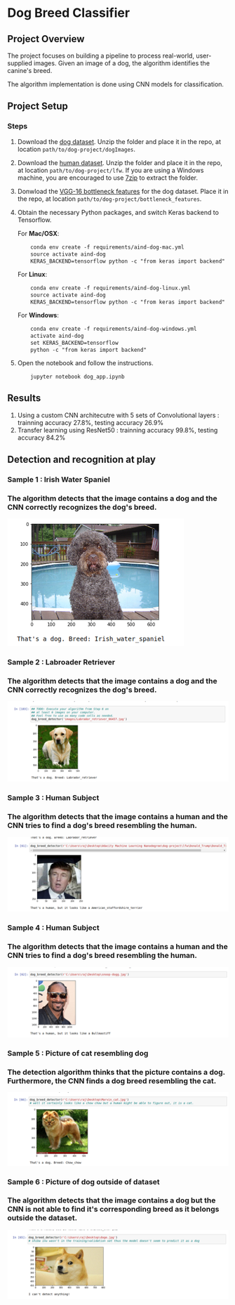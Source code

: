 # Dog Breed Classifier

## Project Overview

The project focuses on building a pipeline to process real-world, user-supplied images. Given an image of a dog, the algorithm identifies the canine's breed.

The algorithm implementation is done using CNN models for classification. 

## Project Setup

### Steps

1. Download the [dog dataset](https://s3-us-west-1.amazonaws.com/udacity-aind/dog-project/dogImages.zip).  Unzip the folder and place it in the repo, at location `path/to/dog-project/dogImages`. 
2. Download the [human dataset](https://s3-us-west-1.amazonaws.com/udacity-aind/dog-project/lfw.zip).  Unzip the folder and place it in the repo, at location `path/to/dog-project/lfw`.  If you are using a Windows machine, you are encouraged to use [7zip](http://www.7-zip.org/) to extract the folder. 
3. Donwload the [VGG-16 bottleneck features](https://s3-us-west-1.amazonaws.com/udacity-aind/dog-project/DogVGG16Data.npz) for the dog dataset.  Place it in the repo, at location `path/to/dog-project/bottleneck_features`.
4. Obtain the necessary Python packages, and switch Keras backend to Tensorflow.  
	
	For __Mac/OSX__:
	```
		conda env create -f requirements/aind-dog-mac.yml
		source activate aind-dog
		KERAS_BACKEND=tensorflow python -c "from keras import backend"
	```

	For __Linux__:
	```
		conda env create -f requirements/aind-dog-linux.yml
		source activate aind-dog
		KERAS_BACKEND=tensorflow python -c "from keras import backend"
	```

	For __Windows__:
	```
		conda env create -f requirements/aind-dog-windows.yml
		activate aind-dog
		set KERAS_BACKEND=tensorflow
		python -c "from keras import backend"
	```
6. Open the notebook and follow the instructions.
	
	```
		jupyter notebook dog_app.ipynb
	```

## Results
1. Using a custom CNN architecutre with 5 sets of Convolutional layers : trainning accuracy 27.8%, testing accuracy 26.9%
2. Transfer learning using ResNet50 : trainning accuracy 99.8%, testing accuracy 84.2%


## Detection and recognition at play

### Sample 1 : Irish Water Spaniel
### The algorithm detects that the image contains a dog and the CNN correctly recognizes the dog's breed.

![Irish Water Spaniel](/images/Correct_Matches.png)

### Sample 2 : Labroader Retriever
### The algorithm detects that the image contains a dog and the CNN correctly recognizes the dog's breed.

![Labroader Retriever](/images/Correct_Matches_2.png)


### Sample 3 : Human Subject
### The algorithm detects that the image contains a human and the CNN tries to find a dog's breed resembling the human.

![Human Subject](/images/Human_example_1.png)


### Sample 4 : Human Subject
### The algorithm detects that the image contains a human and the CNN tries to find a dog's breed resembling the human.

![Human Subject 2](/images/Human_example_2.png)


### Sample 5 : Picture of cat resembling dog
### The detection algorithm thinks that the picture contains a dog. Furthermore, the CNN finds a dog breed resembling the cat.

![Incorrect Sample](/images/Algorithm_Incorrect.png)

### Sample 6 : Picture of dog outside of dataset
### The algorithm detects that the image contains a dog but the CNN is not able to find it's corresponding breed as it belongs outside the dataset.

![Incorrect Sample](/images/Algorithm_Miss.png)

